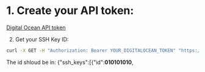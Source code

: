# 1. Create your API token:
[Digital Ocean API token](https://cloud.digitalocean.com/account/api/tokens)

2. Get your SSH Key ID:
```bash
curl -X GET -H "Authorization: Bearer YOUR_DIGITALOCEAN_TOKEN" "https://api.digitalocean.com/v2/account/keys"
```
The id shloud be in: {"ssh_keys":[{"id":__010101010__,
